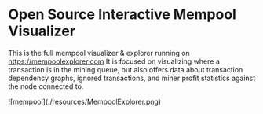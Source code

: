 # Open Source Interactive Mempool Visualizer

This is the full mempool visualizer & explorer running on <https://mempoolexplorer.com> It is focused on visualizing where a transaction is in the mining queue, but also offers data about transaction dependency graphs, ignored transactions, and miner profit statistics against the node connected to.

<div style="width:600px ; height:400px">
![mempool](./resources/MempoolExplorer.png)
<div>

